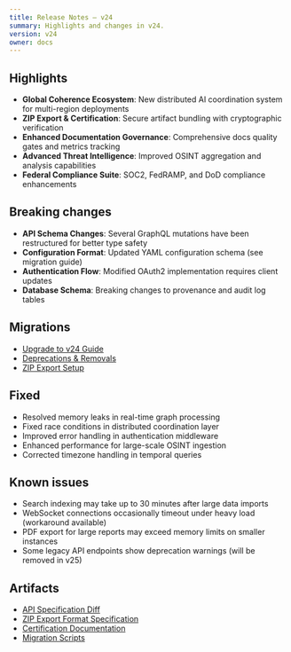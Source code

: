 ```yaml
---
title: Release Notes — v24
summary: Highlights and changes in v24.
version: v24
owner: docs
---
```


## Highlights
- **Global Coherence Ecosystem**: New distributed AI coordination system for multi-region deployments
- **ZIP Export & Certification**: Secure artifact bundling with cryptographic verification
- **Enhanced Documentation Governance**: Comprehensive docs quality gates and metrics tracking
- **Advanced Threat Intelligence**: Improved OSINT aggregation and analysis capabilities
- **Federal Compliance Suite**: SOC2, FedRAMP, and DoD compliance enhancements

## Breaking changes
- **API Schema Changes**: Several GraphQL mutations have been restructured for better type safety
- **Configuration Format**: Updated YAML configuration schema (see migration guide)
- **Authentication Flow**: Modified OAuth2 implementation requires client updates
- **Database Schema**: Breaking changes to provenance and audit log tables

## Migrations
- [Upgrade to v24 Guide](../how-to/upgrade-to-v24.md)
- [Deprecations & Removals](../reference/deprecations.md)
- [ZIP Export Setup](../how-to/zip-export.md)

## Fixed
- Resolved memory leaks in real-time graph processing
- Fixed race conditions in distributed coordination layer
- Improved error handling in authentication middleware
- Enhanced performance for large-scale OSINT ingestion
- Corrected timezone handling in temporal queries

## Known issues
- Search indexing may take up to 30 minutes after large data imports
- WebSocket connections occasionally timeout under heavy load (workaround available)
- PDF export for large reports may exceed memory limits on smaller instances
- Some legacy API endpoints show deprecation warnings (will be removed in v25)

## Artifacts
- [API Specification Diff](../reference/api/v24-diff.md)
- [ZIP Export Format Specification](../reference/zip-export-spec.md)
- [Certification Documentation](../concepts/certification.md)
- [Migration Scripts](../how-to/upgrade-to-v24.md#migration-scripts)

